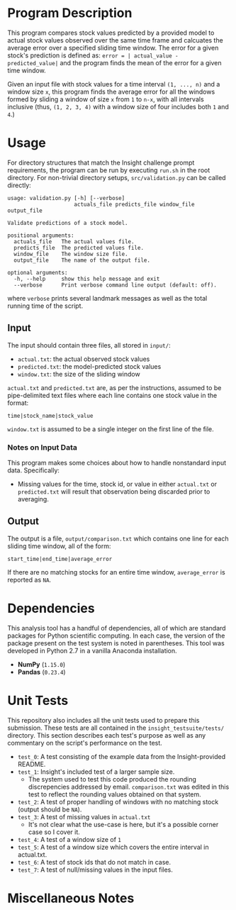 # Program Description

This program compares stock values predicted by a provided model to actual stock values observed over the same time frame and calcuates the average error over a specified sliding time window. The error for a given stock's prediction is defined as: `error = | actual_value - predicted_value|` and the program finds the mean of the error for a given time window.

Given an input file with stock values for a time interval `(1, ..., n)` and a window size `x`, this program finds the average error for all the windows formed by sliding a window of size `x` from `1` to `n-x`, with all intervals inclusive (thus, `(1, 2, 3, 4)` with a window size of four includes both `1` and `4`.)

# Usage

For directory structures that match the Insight challenge prompt requirements, the program can be run by executing `run.sh` in the root directory. For non-trivial directory setups, `src/validation.py` can be called directly:

```
usage: validation.py [-h] [--verbose]
                     actuals_file predicts_file window_file output_file

Validate predictions of a stock model.

positional arguments:
  actuals_file   The actual values file.
  predicts_file  The predicted values file.
  window_file    The window size file.
  output_file    The name of the output file.

optional arguments:
  -h, --help     show this help message and exit
  --verbose      Print verbose command line output (default: off).
```

where `verbose` prints several landmark messages as well as the total running time of the script.

## Input

The input should contain three files, all stored in `input/`:

* `actual.txt`: the actual observed stock values
* `predicted.txt`: the model-predicted stock values
* `window.txt`: the size of the sliding window

`actual.txt` and `predicted.txt` are, as per the instructions, assumed to be pipe-delimited text files where each line contains one stock value in the format:

```
time|stock_name|stock_value
```

`window.txt` is assumed to be a single integer on the first line of the file.

### Notes on Input Data

This program makes some choices about how to handle nonstandard input data. Specifically:

* Missing values for the time, stock id, or value in either `actual.txt` or `predicted.txt` will result that observation being discarded prior to averaging.

## Output

The output is a file, `output/comparison.txt` which contains one line for each sliding time window, all of the form:

```
start_time|end_time|average_error
```

If there are no matching stocks for an entire time window, `average_error` is reported as `NA`.

# Dependencies

This analysis tool has a handful of dependencies, all of which are standard packages for Python scientific computing. In each case, the version of the package present on the test system is noted in parentheses. This tool was developed in Python 2.7 in a vanilla Anaconda installation.

* **NumPy** (`1.15.0`)
* **Pandas** (`0.23.4`)

# Unit Tests

This repository also includes all the unit tests used to prepare this submission. These tests are all contained in the `insight_testsuite/tests/` directory. This section describes each test's purpose as well as any commentary on the script's performance on the test.

* `test_0`: A test consisting of the example data from the Insight-provided README.
* `test_1`: Insight's included test of a larger sample size.
    * The system used to test this code produced the rounding discrepencies addressed by email. `comparison.txt` was edited in this test to reflect the rounding values obtained on that system.
* `test_2`: A test of proper handling of windows with no matching stock (output should be `NA`).
* `test_3`: A test of missing values in `actual.txt`
    * It's not clear what the use-case is here, but it's a possible corner case so I cover it.
* `test_4`: A test of a window size of `1`
* `test_5`: A test of a window size which covers the entire interval in actual.txt.
* `test_6`: A test of stock ids that do not match in case.
* `test_7`: A test of null/missing values in the input files.


# Miscellaneous Notes